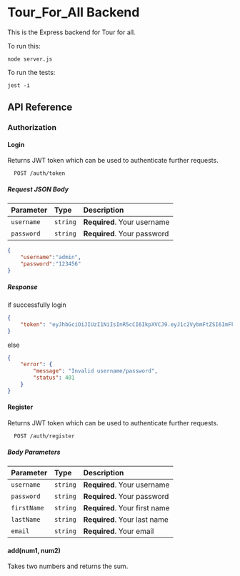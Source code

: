 # Tour_For_All Backend

This is the Express backend for Tour for all.

To run this:

    node server.js
    
To run the tests:

    jest -i



## API Reference

### Authorization
#### Login
Returns JWT token which can be used to authenticate further requests.

```http
  POST /auth/token
```
##### Request **JSON Body**
| Parameter | Type     | Description                |
| :-------- | :------- | :------------------------- |
| `username` | `string` | **Required**. Your username |
| `password` | `string` | **Required**. Your password |

```json
{
    "username":"admin", 
    "password":"123456"
}
```

##### **Response**

if successfully login

```json
{
    "token": "eyJhbGciOiJIUzI1NiIsInR5cCI6IkpXVCJ9.eyJ1c2VybmFtZSI6ImFkbWluIiwicm9sZSI6MSwiaWF0IjoxNjI0NjI2NTM2fQ.rLAQZdIYJ_b_GYS1oxWsnR2VOvdloO_V-8gjB_ejh4k"
}
```

else 

```json
{
    "error": {
        "message": "Invalid username/password",
        "status": 401
    }
}
```

#### Register
Returns JWT token which can be used to authenticate further requests.

```http
  POST /auth/register
```
##### Body Parameters
| Parameter | Type     | Description                       |
| :-------- | :------- | :-------------------------------- |
| `username` | `string` | **Required**. Your username |
| `password` | `string` | **Required**. Your password |
| `firstName` | `string` | **Required**. Your first name |
| `lastName` | `string` | **Required**. Your last name |
| `email` | `string` | **Required**. Your email |

#### add(num1, num2)

Takes two numbers and returns the sum.

  
